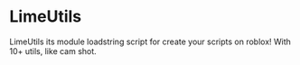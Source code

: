 # LimeUtils
LimeUtils its module loadstring script for create your scripts on roblox! With 10+ utils, like cam shot.
